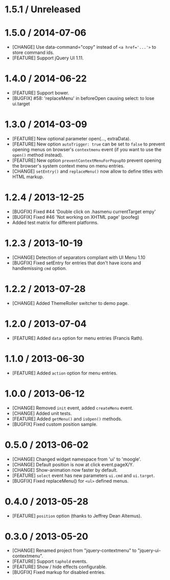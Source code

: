 # 1.5.1 / Unreleased

# 1.5.0 / 2014-07-06
* [CHANGE] Use data-command="copy" instead of `<a href='...'>` to store command ids.
* [FEATURE] Support jQuery UI 1.11.

# 1.4.0 / 2014-06-22
* [FEATURE] Support bower.
* [BUGFIX] #58: 'replaceMenu' in beforeOpen causing select: to lose ui.target

# 1.3.0 / 2014-03-09

* [FEATURE] New optional parameter open(..., extraData).
* [FEATURE] New option `autoTrigger: true` can be set to `false` to prevent opening menus on browser's `contextmenu` event 
  (if you want to use the `open()` method instead).
* [FEATURE] New option `preventContextMenuForPopup`to prevent opening the browser's system context menu on menu entries.
* [CHANGE] `setEntry()` and `replaceMenu()` now allow to define titles with HTML markup.

# 1.2.4 / 2013-12-25

* [BUGFIX] Fixed #44 'Double click on .hasmenu currentTarget empy'
* [BUGFIX] Fixed #46 'Not working on XHTML page' (poofeg)
* Added test matrix for different platforms.

# 1.2.3 / 2013-10-19

* [CHANGE] Detection of separators compliant with UI Menu 1.10
* [BUGFIX] Fixed setEntry for entries that don't have icons and handlemissing `cmd` option.

# 1.2.2 / 2013-07-28

* [CHANGE] Added ThemeRoller switcher to demo page.

# 1.2.0 / 2013-07-04

* [FEATURE] Added `data` option for menu entries (Francis Rath).

# 1.1.0 / 2013-06-30

* [FEATURE] Added `action` option for menu entries.

# 1.0.0 / 2013-06-12

* [CHANGE] Removed `init` event, added `createMenu` event.
* [CHANGE] Added unit tests.
* [FEATURE] Added `getMenu()` and `isOpen()` methods.
* [BUGFIX] Fixed custom position sample.

# 0.5.0 / 2013-06-02

* [CHANGE] Changed widget namespace from 'ui' to 'moogle'.
* [CHANGE] Default position is now at click event.pageX/Y.
* [CHANGE] Show-animation now faster by default.
* [FEATURE] `select` event has new parameters `ui.cmd` and `ui.target`.
* [BUGFIX] Fixed replaceMenu() for `<ul>` defined menus.

# 0.4.0 / 2013-05-28

* [FEATURE] `position` option (thanks to Jeffrey Dean Altemus).

# 0.3.0 / 2013-05-20

* [CHANGE] Renamed project from "jquery-contextmenu" to "jquery-ui-contextmenu".
* [FEATURE] Support `taphold` events.
* [FEATURE] Show / hide effects configurable.
* [BUGFIX] Fixed markup for disabled entries.
